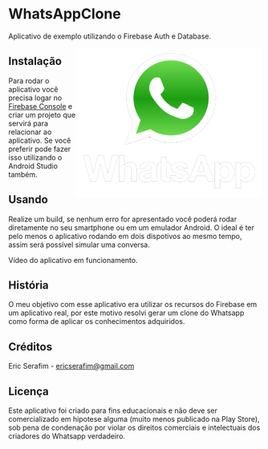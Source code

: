 # WhatsAppClone
Aplicativo de exemplo utilizando o Firebase Auth e Database.

<img align="right" height="300" src="https://github.com/ericserafim/WhatsAppClone/blob/master/app/src/main/res/drawable/logo.png">

## Instalação

Para rodar o aplicativo você precisa logar no [Firebase Console](https://console.firebase.google.com/) e criar um projeto que servirá para relacionar ao aplicativo. Se você preferir pode fazer isso utilizando o Android Studio também.

## Usando

Realize um build, se nenhum erro for apresentado você poderá rodar diretamente no seu smartphone ou em um emulador Android.
O ideal é ter pelo menos o aplicativo rodando em dois dispotivos ao mesmo tempo, assim será possível simular uma conversa.

Vídeo do aplicativo em funcionamento.


## História

O meu objetivo com esse aplicativo era utilizar os recursos do Firebase em um aplicativo real, por este motivo resolvi gerar um clone do Whatsapp como forma de aplicar os conhecimentos adquiridos.

## Créditos

Eric Serafim - ericserafim@gmail.com

## Licença

Este aplicativo foi criado para fins educacionais e não deve ser comercializado em hipotese alguma (muito menos publicado na Play Store), sob pena de condenação por violar os direitos comerciais e intelectuais dos criadores do Whatsapp verdadeiro.